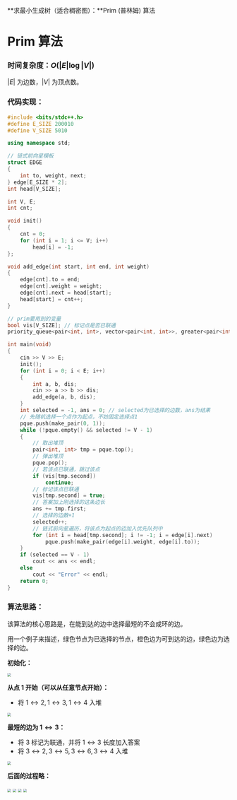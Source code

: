 **求最小生成树（适合稠密图）：**Prim (普林姆) 算法

<!--more-->

# Prim 算法

### 时间复杂度：$O(\left|E\right|\log\left|V\right|)$

$\left|E\right|$ 为边数，$\left|V\right|$ 为顶点数。

### 代码实现：

```cpp
#include <bits/stdc++.h>
#define E_SIZE 200010
#define V_SIZE 5010

using namespace std;

// 链式前向星模板
struct EDGE
{
    int to, weight, next;
} edge[E_SIZE * 2];
int head[V_SIZE];

int V, E;
int cnt;

void init()
{
    cnt = 0;
    for (int i = 1; i <= V; i++)
        head[i] = -1;
};

void add_edge(int start, int end, int weight)
{
    edge[cnt].to = end;
    edge[cnt].weight = weight;
    edge[cnt].next = head[start];
    head[start] = cnt++;
}

// prim要用到的变量
bool vis[V_SIZE]; // 标记点是否已联通
priority_queue<pair<int, int>, vector<pair<int, int>>, greater<pair<int, int>>> pque; // 小顶堆，用于选择最短的边，使用STL内置的pai'r排序

int main(void)
{
    cin >> V >> E;
    init();
    for (int i = 0; i < E; i++)
    {
        int a, b, dis;
        cin >> a >> b >> dis;
        add_edge(a, b, dis);
    }
    int selected = -1, ans = 0; // selected为已选择的边数，ans为结果
    // 先随机选择一个点作为起点，不妨固定选择点1
    pque.push(make_pair(0, 1));
    while (!pque.empty() && selected != V - 1)
    {
        // 取出堆顶
        pair<int, int> tmp = pque.top();
        // 弹出堆顶
        pque.pop();
        // 若该点已联通，跳过该点
        if (vis[tmp.second])
            continue;
        // 标记该点已联通
        vis[tmp.second] = true;
        // 答案加上刚选择的这条边长
        ans += tmp.first;
        // 选择的边数+1
        selected++;
        // 链式前向星遍历，将该点为起点的边加入优先队列中
        for (int i = head[tmp.second]; i != -1; i = edge[i].next)
            pque.push(make_pair(edge[i].weight, edge[i].to));
    }
    if (selected == V - 1)
        cout << ans << endl;
    else
        cout << "Error" << endl;
    return 0;
}
```

### 算法思路：

该算法的核心思路是，在能到达的边中选择最短的不会成环的边。

用一个例子来描述，绿色节点为已选择的节点，橙色边为可到达的边，绿色边为选择的边。

**初始化：**

<img src="https://assets.zouht.com/img/io/34-01.webp" style="zoom:50%;" />

**从点 $1$ 开始（可以从任意节点开始）：**

- 将 $1\leftrightarrow2,1\leftrightarrow3,1\leftrightarrow4$ 入堆

<img src="https://assets.zouht.com/img/io/34-02.webp" style="zoom:50%;" />

**最短的边为 $1\leftrightarrow3$：**

- 将 $3$ 标记为联通，并将 $1\leftrightarrow3$ 长度加入答案
- 将 $3\leftrightarrow2,3\leftrightarrow5,3\leftrightarrow6,3\leftrightarrow4$ 入堆

<img src="https://assets.zouht.com/img/io/34-03.webp" style="zoom:50%;" />

**后面的过程略：**

<img src="https://assets.zouht.com/img/io/34-04.webp" style="zoom:50%;" />

<img src="https://assets.zouht.com/img/io/34-05.webp" style="zoom:50%;" />

<img src="https://assets.zouht.com/img/io/34-06.webp" style="zoom:50%;" />

<img src="https://assets.zouht.com/img/io/34-07.webp" style="zoom:50%;" />
